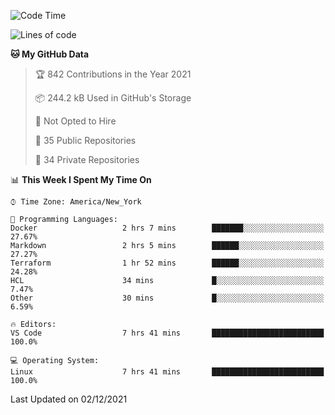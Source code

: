<!--START_SECTION:waka-->
![Code Time](http://img.shields.io/badge/Code%20Time-14%20hrs%2057%20mins-blue)

![Lines of code](https://img.shields.io/badge/From%20Hello%20World%20I%27ve%20Written-1%20Million%20lines%20of%20code-blue)

**🐱 My GitHub Data** 

> 🏆 842 Contributions in the Year 2021
 > 
> 📦 244.2 kB Used in GitHub's Storage 
 > 
> 🚫 Not Opted to Hire
 > 
> 📜 35 Public Repositories 
 > 
> 🔑 34 Private Repositories  
 > 
📊 **This Week I Spent My Time On** 

```text
⌚︎ Time Zone: America/New_York

💬 Programming Languages: 
Docker                   2 hrs 7 mins        ███████░░░░░░░░░░░░░░░░░░   27.67% 
Markdown                 2 hrs 5 mins        ██████░░░░░░░░░░░░░░░░░░░   27.27% 
Terraform                1 hr 52 mins        ██████░░░░░░░░░░░░░░░░░░░   24.28% 
HCL                      34 mins             █░░░░░░░░░░░░░░░░░░░░░░░░   7.47% 
Other                    30 mins             █░░░░░░░░░░░░░░░░░░░░░░░░   6.59%

🔥 Editors: 
VS Code                  7 hrs 41 mins       █████████████████████████   100.0%

💻 Operating System: 
Linux                    7 hrs 41 mins       █████████████████████████   100.0%

```


 Last Updated on 02/12/2021
<!--END_SECTION:waka-->